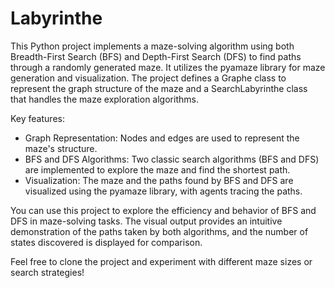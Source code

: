 # Labyrinthe
This Python project implements a maze-solving algorithm using both Breadth-First Search (BFS) and Depth-First Search (DFS) to find paths through a randomly generated maze. It utilizes the pyamaze library for maze generation and visualization. The project defines a Graphe class to represent the graph structure of the maze and a SearchLabyrinthe class that handles the maze exploration algorithms.

Key features:

- Graph Representation: Nodes and edges are used to represent the maze's structure.
- BFS and DFS Algorithms: Two classic search algorithms (BFS and DFS) are implemented to explore the maze and find the shortest path.
- Visualization: The maze and the paths found by BFS and DFS are visualized using the pyamaze library, with agents tracing the paths.

You can use this project to explore the efficiency and behavior of BFS and DFS in maze-solving tasks. The visual output provides an intuitive demonstration of the paths taken by both algorithms, and the number of states discovered is displayed for comparison.

Feel free to clone the project and experiment with different maze sizes or search strategies!
